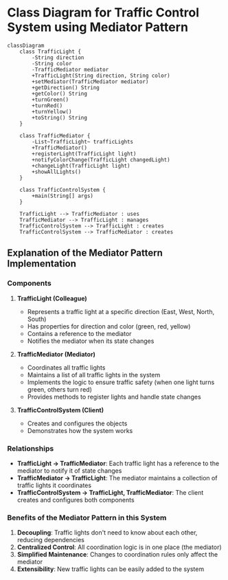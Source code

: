 # Class Diagram for Traffic Control System using Mediator Pattern

```mermaid
classDiagram
    class TrafficLight {
        -String direction
        -String color
        -TrafficMediator mediator
        +TrafficLight(String direction, String color)
        +setMediator(TrafficMediator mediator)
        +getDirection() String
        +getColor() String
        +turnGreen()
        +turnRed()
        +turnYellow()
        +toString() String
    }
    
    class TrafficMediator {
        -List~TrafficLight~ trafficLights
        +TrafficMediator()
        +registerLight(TrafficLight light)
        +notifyColorChange(TrafficLight changedLight)
        +changeLight(TrafficLight light)
        +showAllLights()
    }
    
    class TrafficControlSystem {
        +main(String[] args)
    }
    
    TrafficLight --> TrafficMediator : uses
    TrafficMediator --> TrafficLight : manages
    TrafficControlSystem --> TrafficLight : creates
    TrafficControlSystem --> TrafficMediator : creates
```

## Explanation of the Mediator Pattern Implementation

### Components

1. **TrafficLight (Colleague)**
   - Represents a traffic light at a specific direction (East, West, North, South)
   - Has properties for direction and color (green, red, yellow)
   - Contains a reference to the mediator
   - Notifies the mediator when its state changes

2. **TrafficMediator (Mediator)**
   - Coordinates all traffic lights
   - Maintains a list of all traffic lights in the system
   - Implements the logic to ensure traffic safety (when one light turns green, others turn red)
   - Provides methods to register lights and handle state changes

3. **TrafficControlSystem (Client)**
   - Creates and configures the objects
   - Demonstrates how the system works

### Relationships

- **TrafficLight → TrafficMediator**: Each traffic light has a reference to the mediator to notify it of state changes
- **TrafficMediator → TrafficLight**: The mediator maintains a collection of traffic lights it coordinates
- **TrafficControlSystem → TrafficLight, TrafficMediator**: The client creates and configures both components

### Benefits of the Mediator Pattern in this System

1. **Decoupling**: Traffic lights don't need to know about each other, reducing dependencies
2. **Centralized Control**: All coordination logic is in one place (the mediator)
3. **Simplified Maintenance**: Changes to coordination rules only affect the mediator
4. **Extensibility**: New traffic lights can be easily added to the system
